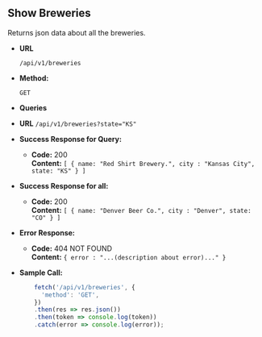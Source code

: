 **Show Breweries**
----
  Returns json data about all the breweries.

* **URL**

  `/api/v1/breweries`

* **Method:**

  `GET`
  
* **Queries**
* **URL**
`/api/v1/breweries?state="KS"`

* **Success Response for Query:**

  * **Code:** 200 <br />
    **Content:** `[
    { name: "Red Shirt Brewery.", city : "Kansas City", state: "KS" }
  ]`
  
* **Success Response for all:**

  * **Code:** 200 <br />
    **Content:** `[
    { name: "Denver Beer Co.", city : "Denver", state: "CO" }
  ]`
 
* **Error Response:**

  * **Code:** 404 NOT FOUND <br />
    **Content:** `{ error : "...(description about error)..." }`


* **Sample Call:**

  ```javascript
      fetch('/api/v1/breweries', {
        'method': 'GET',
      })
      .then(res => res.json())
      .then(token => console.log(token))
      .catch(error => console.log(error));
  ```
